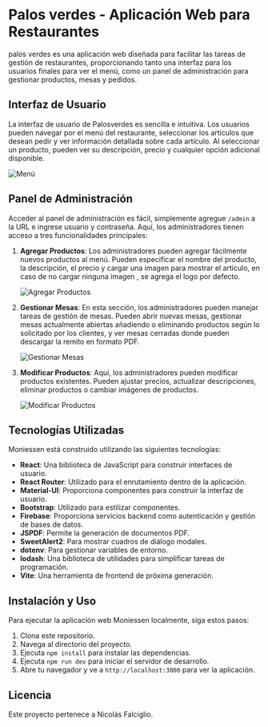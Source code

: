 # Palos verdes - Aplicación Web para Restaurantes

palos verdes es una aplicación web diseñada para facilitar las tareas de gestión de restaurantes, proporcionando tanto una interfaz para los usuarios finales para ver el menú, como un panel de administración para gestionar productos, mesas y pedidos.

## Interfaz de Usuario

La interfaz de usuario de Palosverdes es sencilla e intuitiva. Los usuarios pueden navegar por el menú del restaurante, seleccionar los artículos que desean pedir y ver información detallada sobre cada artículo. Al seleccionar un producto, pueden ver su descripción, precio y cualquier opción adicional disponible.

![Menú]()

## Panel de Administración

Acceder al panel de administración es fácil, simplemente agregue `/admin` a la URL e ingrese usuario y contraseña. Aquí, los administradores tienen acceso a tres funcionalidades principales:

1. **Agregar Productos**: Los administradores pueden agregar fácilmente nuevos productos al menú. Pueden especificar el nombre del producto, la descripción, el precio y cargar una imagen para mostrar el artículo, en caso de no cargar ninguna imagen , se agrega el logo por defecto.

   ![Agregar Productos](add_products_screenshot.png)

2. **Gestionar Mesas**: En esta sección, los administradores pueden manejar tareas de gestión de mesas. Pueden abrir nuevas mesas, gestionar mesas actualmente abiertas añadiendo o eliminando productos según lo solicitado por los clientes, y ver mesas cerradas donde pueden descargar la remito en formato PDF.

   ![Gestionar Mesas](manage_tables_screenshot.png)

3. **Modificar Productos**: Aquí, los administradores pueden modificar productos existentes. Pueden ajustar precios, actualizar descripciones, eliminar productos o cambiar imágenes de productos.

   ![Modificar Productos](modify_products_screenshot.png)

## Tecnologías Utilizadas

Moniessen está construido utilizando las siguientes tecnologías:

- **React**: Una biblioteca de JavaScript para construir interfaces de usuario.
- **React Router**: Utilizado para el enrutamiento dentro de la aplicación.
- **Material-UI**: Proporciona componentes para construir la interfaz de usuario.
- **Bootstrap**: Utilizado para estilizar componentes.
- **Firebase**: Proporciona servicios backend como autenticación y gestión de bases de datos.
- **JSPDF**: Permite la generación de documentos PDF.
- **SweetAlert2**: Para mostrar cuadros de diálogo modales.
- **dotenv**: Para gestionar variables de entorno.
- **lodash**: Una biblioteca de utilidades para simplificar tareas de programación.
- **Vite**: Una herramienta de frontend de próxima generación.

## Instalación y Uso

Para ejecutar la aplicación web Moniessen localmente, siga estos pasos:

1. Clona este repositorio.
2. Navega al directorio del proyecto.
3. Ejecuta `npm install` para instalar las dependencias.
4. Ejecuta `npm run dev` para iniciar el servidor de desarrollo.
5. Abre tu navegador y ve a `http://localhost:3000` para ver la aplicación.

## Licencia

Este proyecto pertenece a Nicolás Falciglio.

